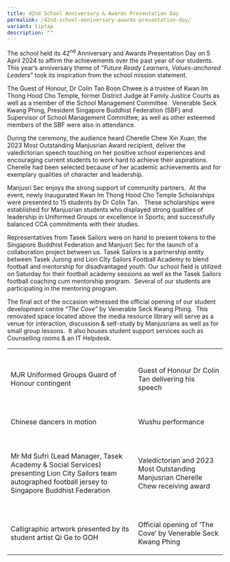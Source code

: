 ```yaml
---
title: 42nd School Anniversary & Awards Presentation Day
permalink: /42nd-school-anniversary-awards-presentation-day/
variant: tiptap
description: ""
---
```

<p>The school held its 42<sup>nd</sup> Anniversary and Awards Presentation
Day on 5 April 2024 to affirm the achievements over the past year of our
students.&nbsp; This year’s anniversary theme of “<em>Future Ready Learners, Values-anchored Leaders</em>”
took its inspiration from the school mission statement.</p>
<p>The Guest of Honour, Dr Colin Tan Boon Chwee is a trustee of Kwan Im Thong
Hood Cho Temple, former District Judge at Family Justice Courts as well
as a member of the School Management Committee.&nbsp; Venerable Seck Kwang
Phing, President Singapore Buddhist Federation (SBF) and Supervisor of
School Management Committee; as well as other esteemed members of the SBF
were also in attendance.</p>
<p>During the ceremony, the audience heard Cherelle Chew Xin Xuan, the 2023
Most Outstanding Manjusrian Award recipient, deliver the valedictorian
speech touching on her positive school experiences and encouraging current
students to work hard to achieve their aspirations.&nbsp; Cherelle had
been selected because of her academic achievements and for exemplary qualities
of character and leadership.</p>
<p>Manjusri Sec enjoys the strong support of community partners.&nbsp; At
the event, newly inaugurated Kwan Im Thong Hood Cho Temple Scholarships
were presented to 15 students by Dr Colin Tan.&nbsp;&nbsp; These scholarships
were established for Manjusrian students who displayed strong qualities
of leadership in Uniformed Groups or excellence in Sports; and successfully
balanced CCA commitments with their studies.</p>
<p>Representatives from Tasek Sailors were on hand to present tokens to the
Singapore Buddhist Federation and Manjusri Sec for the launch of a collaboration
project between us. Tasek Sailors is a partnership entity between Tasek
Jurong and Lion City Sailors Football Academy to blend football and mentorship
for disadvantaged youth. Our school field is utilized on Saturday for their
football academy sessions as well as the Tasek Sailors football coaching
cum mentorship program.&nbsp; Several of our students are participating
in the mentoring program.</p>
<p>The final act of the occasion witnessed the official opening of our student
development centre “<em>The Cove</em>” by Venerable Seck Kwang Phing.&nbsp;
This renovated space located above the media resource library will serve
as a venue for interaction, discussion &amp; self-study by Manjusrians
as well as for small group lessons.&nbsp; It also houses student support
services such as Counselling rooms &amp; an IT Helpdesk.</p>
<table style="minWidth: 50px">
<colgroup>
<col>
<col>
</colgroup>
<tbody>
<tr>
<td rowspan="1" colspan="1">
<p></p>
</td>
<td rowspan="1" colspan="1">
<p></p>
</td>
</tr>
<tr>
<td rowspan="1" colspan="1">
<p></p>
<p>MJR Uniformed Groups Guard of Honour contingent</p>
</td>
<td rowspan="1" colspan="1">
<p></p>
<p>Guest of Honour Dr Colin Tan delivering his speech</p>
</td>
</tr>
<tr>
<td rowspan="1" colspan="1">
<p></p>
</td>
<td rowspan="1" colspan="1">
<p></p>
</td>
</tr>
<tr>
<td rowspan="1" colspan="1">
<p></p>
<p>Chinese dancers in motion</p>
</td>
<td rowspan="1" colspan="1">
<p></p>
<p>Wushu performance</p>
</td>
</tr>
<tr>
<td rowspan="1" colspan="1">
<p></p>
</td>
<td rowspan="1" colspan="1">
<p></p>
</td>
</tr>
<tr>
<td rowspan="1" colspan="1">
<p></p>
<p>Mr Md Sufri (Lead Manager, Tasek Academy &amp; Social Services) presenting
Lion City Sailors team autographed football jersey to Singapore Buddhist
Federation</p>
</td>
<td rowspan="1" colspan="1">
<p></p>
<p>Valedictorian and 2023 Most Outstanding Manjusrian Cherelle Chew receiving
award</p>
</td>
</tr>
<tr>
<td rowspan="1" colspan="1">
<p></p>
</td>
<td rowspan="1" colspan="1">
<p></p>
</td>
</tr>
<tr>
<td rowspan="1" colspan="1">
<p></p>
<p>Calligraphic artwork presented by its student artist Qi Ge to GOH</p>
</td>
<td rowspan="1" colspan="1">
<p></p>
<p>Official opening of ‘The Cove’ by Venerable Seck Kwang Phing</p>
</td>
</tr>
</tbody>
</table>
<p></p>
